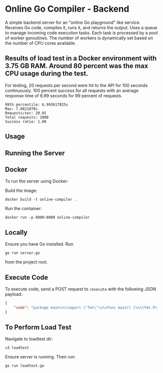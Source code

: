 # Online Go Compiler - Backend

A simple backend server for an "online Go playground" like service. Receives Go code, compiles it, runs it, and returns the output.
Uses a queue to manage incoming code execution tasks. Each task is processed by a pool of worker goroutines. 
The number of workers is dynamically set based on the number of CPU cores available.

## Results of load test in a Docker environment with 3.75 GB RAM. Around 80 percent was the max CPU usage during the test.
For testing, 20 requests per second were hit to the API for 100 seconds continuously. 
100 percent success for all requests with an average response time of 6.99 seconds for 99 percent of requests.

```
99th percentile: 6.993617825s
Max: 7.0821078s
Requests/sec: 20.01
Total requests: 2000
Success ratio: 1.00
```

## Usage

## Running the Server
## Docker
To run the server using Docker:

Build the image: 
```
docker build -t online-compiler .
```

Run the container: 
```
docker run -p 8080:8080 online-compiler
```

## Locally
Ensure you have Go installed.
Run 
```
go run server.go 
```
from the project root.

## Execute Code
To execute code, send a POST request to `/execute` with the following JSON payload:

```json
{
    "code": "package main\n\nimport \"fmt\"\n\nfunc main() {\n\tfmt.Println(\"Hello, From GO\")\n}"
}
```

## To Perform Load Test

Navigate to loadtest dir:

```
cd loadtest
```
Ensure server is running. Then run:

```
go run loadtest.go
```
